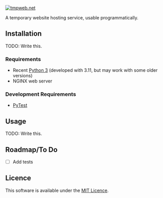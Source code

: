[![tmpweb.net](src/frontend/logo.svg)](https://tmpweb.net)

A temporary website hosting service, usable programmatically.

## Installation

TODO: Write this.

### Requirements

- Recent [Python 3](https://www.python.org/) (developed with 3.11, but may work with some older versions)
- NGINX web server

### Development Requirements

- [PyTest](https://docs.pytest.org/)

## Usage

TODO: Write this.

## Roadmap/To Do

- [ ] Add tests

<!-- ## Contributing

State if you are open to contributions and what your requirements are for
accepting them.

For people who want to make changes to your project, it's helpful to have some
documentation on how to get started. Perhaps there is a script that they should
run or some environment variables that they need to set. Make these steps
explicit. These instructions could also be useful to your future self.

You can also document commands to lint the code or run tests. These steps help
to ensure high code quality and reduce the likelihood that the changes
inadvertently break something. Having instructions for running tests is
especially helpful if it requires external setup, such as starting a Selenium
server for testing in a browser. -->

<!-- ## Acknowledgements

Show your appreciation to those who have contributed to the project. -->

## Licence

This software is available under the [MIT Licence](LICENCE.md).
